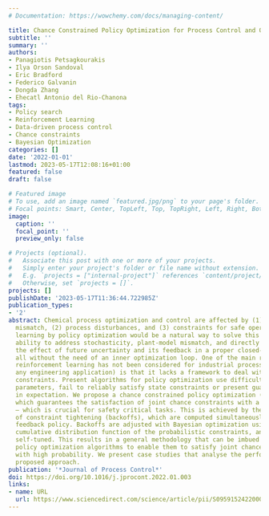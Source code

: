 ```yaml
---
# Documentation: https://wowchemy.com/docs/managing-content/

title: Chance Constrained Policy Optimization for Process Control and Optimization
subtitle: ''
summary: ''
authors:
- Panagiotis Petsagkourakis
- Ilya Orson Sandoval
- Eric Bradford
- Federico Galvanin
- Dongda Zhang
- Ehecatl Antonio del Rio-Chanona
tags:
- Policy search
- Reinforcement Learning
- Data-driven process control
- Chance constraints
- Bayesian Optimization
categories: []
date: '2022-01-01'
lastmod: 2023-05-17T12:08:16+01:00
featured: false
draft: false

# Featured image
# To use, add an image named `featured.jpg/png` to your page's folder.
# Focal points: Smart, Center, TopLeft, Top, TopRight, Left, Right, BottomLeft, Bottom, BottomRight.
image:
  caption: ''
  focal_point: ''
  preview_only: false

# Projects (optional).
#   Associate this post with one or more of your projects.
#   Simply enter your project's folder or file name without extension.
#   E.g. `projects = ["internal-project"]` references `content/project/deep-learning/index.md`.
#   Otherwise, set `projects = []`.
projects: []
publishDate: '2023-05-17T11:36:44.722985Z'
publication_types:
- '2'
abstract: Chemical process optimization and control are affected by (1) plant-model
  mismatch, (2) process disturbances, and (3) constraints for safe operation. Reinforcement
  learning by policy optimization would be a natural way to solve this due to its
  ability to address stochasticity, plant-model mismatch, and directly account for
  the effect of future uncertainty and its feedback in a proper closed-loop manner;
  all without the need of an inner optimization loop. One of the main reasons why
  reinforcement learning has not been considered for industrial processes (or almost
  any engineering application) is that it lacks a framework to deal with safety critical
  constraints. Present algorithms for policy optimization use difficult-to-tune penalty
  parameters, fail to reliably satisfy state constraints or present guarantees only
  in expectation. We propose a chance constrained policy optimization (CCPO) algorithm
  which guarantees the satisfaction of joint chance constraints with a high probability
  — which is crucial for safety critical tasks. This is achieved by the introduction
  of constraint tightening (backoffs), which are computed simultaneously with the
  feedback policy. Backoffs are adjusted with Bayesian optimization using the empirical
  cumulative distribution function of the probabilistic constraints, and are therefore
  self-tuned. This results in a general methodology that can be imbued into present
  policy optimization algorithms to enable them to satisfy joint chance constraints
  with high probability. We present case studies that analyse the performance of the
  proposed approach.
publication: '*Journal of Process Control*'
doi: https://doi.org/10.1016/j.jprocont.2022.01.003
links:
- name: URL
  url: https://www.sciencedirect.com/science/article/pii/S0959152422000038
---
```

